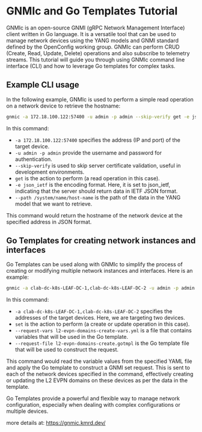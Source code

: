 # GNMIc and Go Templates Tutorial

GNMIc is an open-source GNMI (gRPC Network Management Interface) client written in Go language. It is a versatile tool that can be used to manage network devices using the YANG models and GNMI standard defined by the OpenConfig working group. GNMIc can perform CRUD (Create, Read, Update, Delete) operations and also subscribe to telemetry streams. This tutorial will guide you through using GNMIc command line interface (CLI) and how to leverage Go templates for complex tasks.

## Example CLI usage

In the following example, GNMIc is used to perform a simple read operation on a network device to retrieve the hostname:

```bash
gnmic -a 172.18.100.122:57400 -u admin -p admin --skip-verify get -e json_ietf --path /system/name/host-name
```

In this command:

* `-a 172.18.100.122:57400` specifies the address (IP and port) of the target device.
* `-u admin -p admin` provide the username and password for authentication.
* `--skip-verify` is used to skip server certificate validation, useful in development environments.
* `get` is the action to perform (a read operation in this case).
* `-e json_ietf` is the encoding format. Here, it is set to json_ietf, indicating that the server should return data in IETF JSON format.
* `--path /system/name/host-name` is the path of the data in the YANG model that we want to retrieve.

This command would return the hostname of the network device at the specified address in JSON format.

## Go Templates for creating network instances and interfaces
Go Templates can be used along with GNMIc to simplify the process of creating or modifying multiple network instances and interfaces. Here is an example:

```bash
gnmic -a clab-dc-k8s-LEAF-DC-1,clab-dc-k8s-LEAF-DC-2 -u admin -p admin --skip-verify set --request-vars l2-evpn-domains-create-vars.yml --request-file l2-evpn-domains-create.gotmpl
```
In this command:

* `-a clab-dc-k8s-LEAF-DC-1,clab-dc-k8s-LEAF-DC-2` specifies the addresses of the target devices. Here, we are targeting two devices.
* `set` is the action to perform (a create or update operation in this case).
* `--request-vars l2-evpn-domains-create-vars.yml` is a file that contains variables that will be used in the Go template.
* `--request-file l2-evpn-domains-create.gotmpl` is the Go template file that will be used to construct the request.

This command would read the variable values from the specified YAML file and apply the Go template to construct a GNMI set request. This is sent to each of the network devices specified in 
the command, effectively creating or updating the L2 EVPN domains on these devices as per the data in the template.

Go Templates provide a powerful and flexible way to manage network configuration, especially when dealing with complex configurations or multiple devices.

more details at: https://gnmic.kmrd.dev/